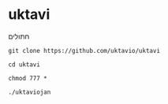 
# uktavi
חתולים
```
git clone https://github.com/uktavio/uktavi

cd uktavi

chmod 777 *

./uktaviojan
```
